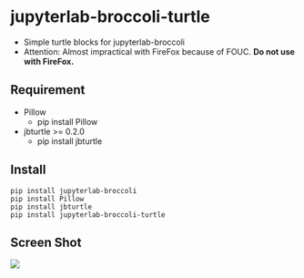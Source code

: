 # jupyterlab-broccoli-turtle

* Simple turtle blocks for jupyterlab-broccoli
* Attention: Almost impractical with FireFox because of FOUC. **Do not use with FireFox.**


## Requirement
* Pillow
  * pip install Pillow
* jbturtle >= 0.2.0
  * pip install jbturtle

## Install
```
pip install jupyterlab-broccoli
pip install Pillow
pip install jbturtle
pip install jupyterlab-broccoli-turtle
```

## Screen Shot
<img src="https://user-images.githubusercontent.com/95947474/272455999-b620ef04-ce52-4c7f-b426-9830baed25b3.png">
<br>

